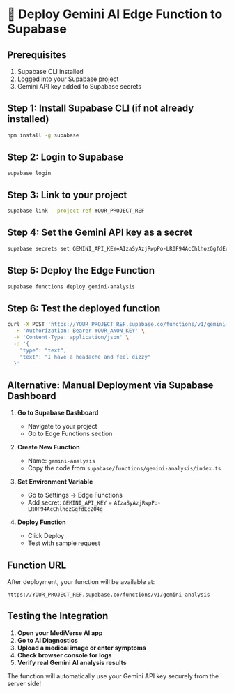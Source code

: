 # 🚀 Deploy Gemini AI Edge Function to Supabase

## Prerequisites
1. Supabase CLI installed
2. Logged into your Supabase project
3. Gemini API key added to Supabase secrets

## Step 1: Install Supabase CLI (if not already installed)
```bash
npm install -g supabase
```

## Step 2: Login to Supabase
```bash
supabase login
```

## Step 3: Link to your project
```bash
supabase link --project-ref YOUR_PROJECT_REF
```

## Step 4: Set the Gemini API key as a secret
```bash
supabase secrets set GEMINI_API_KEY=AIzaSyAzjRwpPo-LR0F94AcChlhozGgfdEc2O4g
```

## Step 5: Deploy the Edge Function
```bash
supabase functions deploy gemini-analysis
```

## Step 6: Test the deployed function
```bash
curl -X POST 'https://YOUR_PROJECT_REF.supabase.co/functions/v1/gemini-analysis' \
  -H 'Authorization: Bearer YOUR_ANON_KEY' \
  -H 'Content-Type: application/json' \
  -d '{
    "type": "text",
    "text": "I have a headache and feel dizzy"
  }'
```

## Alternative: Manual Deployment via Supabase Dashboard

1. **Go to Supabase Dashboard**
   - Navigate to your project
   - Go to Edge Functions section

2. **Create New Function**
   - Name: `gemini-analysis`
   - Copy the code from `supabase/functions/gemini-analysis/index.ts`

3. **Set Environment Variable**
   - Go to Settings → Edge Functions
   - Add secret: `GEMINI_API_KEY` = `AIzaSyAzjRwpPo-LR0F94AcChlhozGgfdEc2O4g`

4. **Deploy Function**
   - Click Deploy
   - Test with sample request

## Function URL
After deployment, your function will be available at:
```
https://YOUR_PROJECT_REF.supabase.co/functions/v1/gemini-analysis
```

## Testing the Integration

1. **Open your MediVerse AI app**
2. **Go to AI Diagnostics**
3. **Upload a medical image or enter symptoms**
4. **Check browser console for logs**
5. **Verify real Gemini AI analysis results**

The function will automatically use your Gemini API key securely from the server side!

